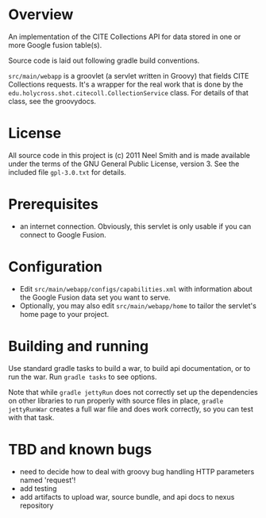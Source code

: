 # Overview
An implementation of the CITE Collections API for data stored in 
one or more Google fusion table(s). 

Source code is laid out following gradle build conventions.

`src/main/webapp` is a groovlet (a servlet written in Groovy) that fields
CITE Collections requests.  It's a wrapper for the real work that is
done by the `edu.holycross.shot.citecoll.CollectionService` class.
For details of that class, see the groovydocs.

# License
All source code in this project is (c) 2011 Neel Smith and is made
available under the terms of the GNU General Public License, version 3.
See the included file `gpl-3.0.txt` for details.

# Prerequisites

- an internet connection.  Obviously, this servlet is only usable if you 
can connect to Google Fusion.

# Configuration #


- Edit  `src/main/webapp/configs/capabilities.xml` with information about the Google Fusion data set you want to serve.
- Optionally, you may also edit `src/main/webapp/home` to tailor the servlet's
home page to your project.

# Building and running
Use standard gradle tasks to build a war, to build api documentation, or to
run the war.  Run `gradle tasks` to see options.

Note that while `gradle jettyRun` does not correctly set up the
dependencies on other libraries to run properly with source files in place, `gradle jettyRunWar` creates a full war file and does work correctly, so you can test with that task.


# TBD and known bugs
- need to decide how to deal with groovy bug handling HTTP parameters
named 'request'!
- add testing
- add artifacts to upload war, source bundle, and api docs to nexus repository
